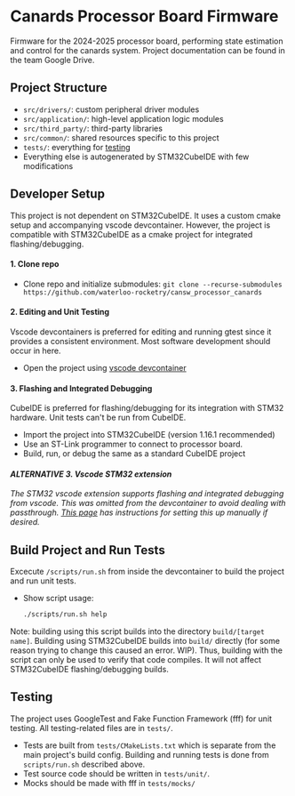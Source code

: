 # Canards Processor Board Firmware
Firmware for the 2024-2025 processor board, performing state estimation and control for the canards system. Project documentation can be found in the team Google Drive.

## Project Structure
- `src/drivers/`: custom peripheral driver modules
- `src/application/`: high-level application logic modules
- `src/third_party/`: third-party libraries
- `src/common/`: shared resources specific to this project
- `tests/`: everything for [testing](#Unit-Testing)
- Everything else is autogenerated by STM32CubeIDE with few modifications

## Developer Setup
This project is not dependent on STM32CubeIDE. It uses a custom cmake setup and accompanying vscode devcontainer. However, the project is compatible with STM32CubeIDE as a cmake project for integrated flashing/debugging.

#### 1. Clone repo
- Clone repo and initialize submodules: ```
   git clone --recurse-submodules https://github.com/waterloo-rocketry/cansw_processor_canards ```

#### 2. Editing and Unit Testing
Vscode devcontainers is preferred for editing and running gtest since it provides a consistent environment. Most software development should occur in here.
- Open the project using [vscode devcontainer](https://code.visualstudio.com/docs/devcontainers/tutorial)


#### 3. Flashing and Integrated Debugging
CubeIDE is preferred for flashing/debugging for its integration with STM32 hardware. Unit tests can't be run from CubeIDE.
- Import the project into STM32CubeIDE (version 1.16.1 recommended)
- Use an ST-Link programmer to connect to processor board.
- Build, run, or debug the same as a standard CubeIDE project

#### *ALTERNATIVE 3. Vscode STM32 extension*
*The STM32 vscode extension supports flashing and integrated debugging from vscode. This was omitted from the devcontainer to avoid dealing with passthrough. [This page](https://community.st.com/t5/stm32-mcus/how-to-use-vs-code-with-stm32-microcontrollers/ta-p/742589) has instructions for setting this up manually if desired.*

## Build Project and Run Tests
Excecute `/scripts/run.sh` from inside the devcontainer to build the project and run unit tests.
- Show script usage:

  ```bash
  ./scripts/run.sh help
  ```
Note: building using this script builds into the directory `build/[target name]`. Building using STM32CubeIDE builds into `build/` directly (for some reason trying to change this caused an error. WIP). Thus, building with the script can only be used to verify that code compiles. It will not affect STM32CubeIDE flashing/debugging builds.

## Testing
The project uses GoogleTest and Fake Function Framework (fff) for unit testing. All testing-related files are in `tests/`.
- Tests are built from `tests/CMakeLists.txt` which is separate from the main project's build config. Building and running tests is done from `scripts/run.sh` described above.
- Test source code should be written in `tests/unit/`.
- Mocks should be made with fff in `tests/mocks/`
